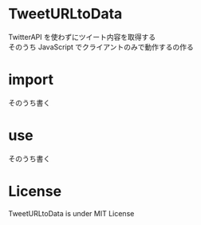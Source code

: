 # TweetURLtoData

TwitterAPI を使わずにツイート内容を取得する<br>
そのうち JavaScript でクライアントのみで動作するの作る<br>

# import

そのうち書く<br>

# use

そのうち書く<br>

# License

TweetURLtoData is under MIT License
